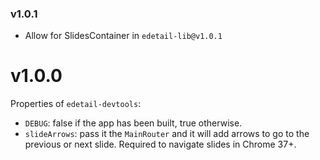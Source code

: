 ### v1.0.1

- Allow for SlidesContainer in `edetail-lib@v1.0.1`

# v1.0.0

Properties of `edetail-devtools`:
- `DEBUG`: false if the app has been built, true otherwise.
- `slideArrows`: pass it the `MainRouter` and it will add arrows to go to the previous or next slide. Required to navigate slides in Chrome 37+.
